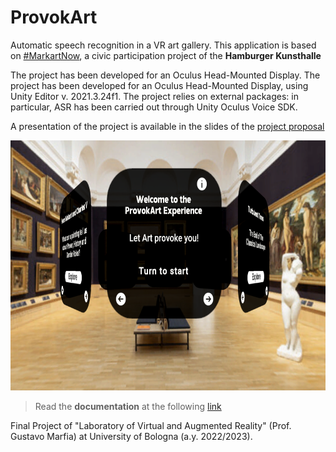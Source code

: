 # ProvokArt

Automatic speech recognition in a VR art gallery. This application is based on [#MarkartNow](https://www.hamburger-kunsthalle.de/makartnow), a civic participation project of the **Hamburger Kunsthalle**  

The project has been developed for an Oculus Head-Mounted Display. The project has been developed for an Oculus Head-Mounted Display, using Unity Editor v. 2021.3.24f1. The project relies on external packages: in particular, ASR has been carried out through Unity Oculus Voice SDK.

A presentation of the project is available in the slides of the [project proposal](https://github.com/ManueleVeggi/provokart_vr/blob/30c5752f6fc384ea2a7d12e9d7b768b83f432727/AdditionalMaterial/Veggi%20Proposta%20Progetto%20LabMarfia.pdf)

<p align="center">
<img src="https://github.com/ManueleVeggi/provokart_vr/blob/d52dbbf02e54dc24501e9912135cc8981c67b257/OpeningScreenshot.png" style="height:25rem">
</p>

> Read the **documentation** at the following [link](https://github.com/ManueleVeggi/provokart_vr/blob/ed716b4d59e50df4313b8eef9b7ddab472969aa5/doc.md)

Final Project of "Laboratory of Virtual and Augmented Reality" (Prof. Gustavo Marfia) at University of Bologna (a.y. 2022/2023). 
